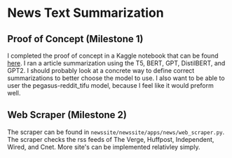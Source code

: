 # News Text Summarization


## Proof of Concept (Milestone 1)
I completed the proof of concept in a Kaggle notebook that can be found [here](https://www.kaggle.com/thomaslazarus/summarization-comparison). I ran a article summarization using the T5, BERT, GPT, DistilBERT, and GPT2. I should probably look at a concrete way to define correct summarizations to better choose the model to use. I also want to be able to user the pegasus-reddit_tifu model, because I feel like it would preform well. 

## Web Scraper (Milestone 2)
The scraper can be found in `newssite/newssite/apps/news/web_scraper.py`. The scraper checks the rss feeds of The Verge, Huffpost, Independent, Wired, and Cnet. More site's can be implemented relativley simply. 
